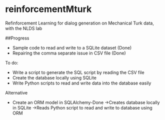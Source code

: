 # reinforcementMturk
Refinforcement Learning for dialog generation on Mechanical Turk data, with the NLDS lab 

##Progress
* Sample code to read and write to a SQLite dataset (Done)
* Repairing the comma separate issue in CSV file (Done)

To do:
* Write a script to generate the SQL script by reading the CSV file
* Create the database locally using SQLite
* Write Python scripts to read and write data into the database easily

Alternative
* Create an ORM model in SQLAlchemy-Done
	->Creates database locally in SQLite
	->Reads Python script to read and write to database using ORM
 
